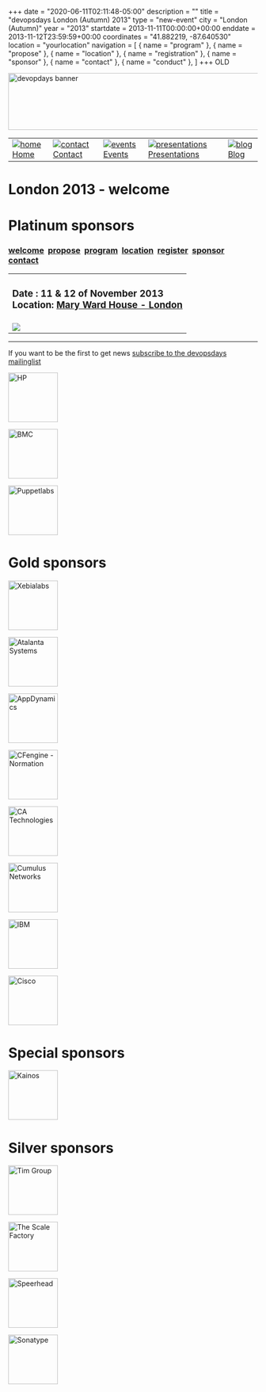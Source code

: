 +++
date = "2020-06-11T02:11:48-05:00"
description = ""
title = "devopsdays London (Autumn) 2013"
type = "new-event"
city = "London (Autumn)"
year = "2013"
startdate = 2013-11-11T00:00:00+00:00
enddate = 2013-11-12T23:59:59+00:00
coordinates = "41.882219, -87.640530"
location = "yourlocation"
navigation = [
    { name = "program" },
    { name = "propose" },
    { name = "location" },
    { name = "registration" },
    { name = "sponsor" },
    { name = "contact" },
    { name = "conduct" },
]
+++
OLD






<!DOCTYPE HTML PUBLIC "-//W3C//DTD HTML 4.01 Transitional//EN"
"http://www.w3.org/TR/html4/loose.dtd">
<html>
<head>
<meta http-equiv="content-type" content="text/html; charset=utf-8" >
<title>London 2013
 - welcome</title>
<meta name="author" content="" >





<link rel="alternate" type="application/rss+xml" title="devopsdays RSS Feed" href="http://www.devopsdays.org/feed/" >



<script type="text/javascript" src="https://www.google.com/jsapi"></script>
<script type="text/javascript">
google.load('jquery', '1.3.2');
</script>

<!---This is a combined jAmpersand, jqwindont , jPullquote -->
<script type="text/javascript" src="/js/devops.js"></script>

<!--- Blueprint CSS Framework Screen + Fancytype-Screen + jedi.css -->
<link rel="stylesheet" href="/css/devops.min.css" type="text/css" media="screen, projection">
<link rel="stylesheet" href="/css/blueprint/print.css" type="text/css" media="print">
<!--[if IE]>
<link rel="stylesheet" href="/css/blueprint/ie.css" type="text/css" media="screen, projection">
<![endif]-->
</head>


<body onload="initialize()">

<div class="container ">
<div class="span-24 last" id="header">

 <div class="span-16 first">
	<img src="/images/devopsdays-banner.png" title="devopsdays banner" width="801" height="115" alt="devopdays banner" ><br>
 </div>
 <div class="span-8 last">
 </div>
</div>

<div class="span-24 last">
<div class="span-15 first">
<div id="headermenu">
<table >
  <tr>
    <td>
      <a href="/"><img alt="home" title="home" src="/images/home.png"></a>
      <a href="/">Home</a>
    </td>
    <td>
      <a href="/contact/"><img alt="contact" title="contact" src="/images/contact.png"></a>
      <a href="/contact/">Contact</a>
    </td>
    <td>
      <a href="/events/"><img alt="events" title="events" src="/images/events.png"></a>
      <a href="/events/">Events</a>
    </td>
    <td>
      <a href="/presentations/"><img alt="presentations" title="presentations" src="/images/presentations.png"></a>
      <a href="/presentations/">Presentations</a>
    </td>
    <td>
      <a href="/blog/"><img alt="blog" title="blog" src="/images/blog.png"></a>
      <a href="/blog/">Blog</a>
    </td>
  </tr>
</table>
</div>

</div>
<div class="span-8 last">
</div>

<div class="span-24 last" id="title">
<div class="span-15 first">
<h1>London 2013
 - welcome </h1>
</div>

<div class="span-8 last">
</div>

  
<h1>Platinum sponsors</h1>
  

</div>


<div class="span-15  ">
  <div class="span-15  last ">
  <div class="submenu">
<h3>
<a href="/events/2013/london/">welcome</a> 
<a href="/events/2013/london/propose">propose</a> 
<a href="/events/2013/london/program">program</a> 
<a href="/events/2013/london/location">location</a> 
<a href="/events/2013/london/registration">register</a> 
<a href="/events/2013/london/sponsor">sponsor</a> 
<a href="/events/2013/london/contact">contact</a> 

</h3>
</div>


  

<center>
  <table><tr><td>
  <h3>Date : 11 & 12 of November 2013<br>Location: <a href="location">Mary Ward House - London</a></h3>
</td>
</tr>
<tr>
  <td>
    <a href="underground-full.png"><img border=0 src="underground.png"></a>
  </td>
</tr>
</table>
</center>


<hr>


<p>If you want to be the first to get news <a href="http://groups.google.com/group/devopsdays">subscribe to the devopsdays mailinglist</a></p>

  </div>
  
</div>

<div class="span-8 last">
  <div class="span-8 last">



<a href='http://www.hp.com/'><img border=0 alt='HP' title='HP' width=100px height=100px src='/events/2013/london/logos/hp.png'></a>

<a href='http://www.bmc.com/'><img border=0 alt='BMC' title='BMC' width=100px height=100px src='/events/2013/london/logos/bmc.png'></a>

<a href='http://www.puppetlabs.com/'><img border=0 alt='Puppetlabs' title='Puppetlabs' width=100px height=100px src='/events/2013/london/logos/puppetlabs.png'></a>




<h1>Gold sponsors</h1>




<a href='http://xebialabs.com/'><img border=0 alt='Xebialabs' title='Xebialabs' width=100px height=100px src='/events/2013/london/logos/xebialabs.png'></a>

<a href='http://atalanta-systems.com/'><img border=0 alt='Atalanta Systems' title='Atalanta Systems' width=100px height=100px src='/events/2013/london/logos/atalanta-systems.png'></a>

<a href='http://appdynamics.com/'><img border=0 alt='AppDynamics' title='AppDynamics' width=100px height=100px src='/events/2013/london/logos/appdynamics.png'></a>

<a href='http://normation.com/'><img border=0 alt='CFengine - Normation' title='CFengine - Normation' width=100px height=100px src='/events/2013/london/logos/normation-cfengine.png'></a>

<a href='http://ca.com/'><img border=0 alt='CA Technologies' title='CA Technologies' width=100px height=100px src='/events/2013/london/logos/ca.png'></a>

<a href='http://cumulusnetworks.com/'><img border=0 alt='Cumulus Networks' title='Cumulus Networks' width=100px height=100px src='/events/2013/london/logos/cumulusnetworks.png'></a>

<a href='http://ibm.com/'><img border=0 alt='IBM' title='IBM' width=100px height=100px src='/events/2013/london/logos/ibm.png'></a>

<a href='http://cisco.com/'><img border=0 alt='Cisco' title='Cisco' width=100px height=100px src='/events/2013/london/logos/cisco.png'></a>


<h1>Special sponsors</h1>



<a href='http://kainos.com/'><img border=0 alt='Kainos' title='Kainos' width=100px height=100px src='/events/2013/london/logos/kainos.png'></a>




<h1>Silver sponsors</h1>


<a href='http://timgroup.com/'><img border=0 alt='Tim Group' title='Tim Group' width=100px height=100px src='/events/2013/london/logos/timgroup.png'></a>

<a href='http://www.scalefactory.com/'><img border=0 alt='The Scale Factory' title='The Scale Factory' width=100px height=100px src='/events/2013/london/logos/scalefactory.png'></a>

<a href='http://www.speerhead.com/'><img border=0 alt='Speerhead' title='Speerhead' width=100px height=100px src='/events/2013/london/logos/speerhead.png'></a>

<a href='http://www.sonatype.com/'><img border=0 alt='Sonatype' title='Sonatype' width=100px height=100px src='/events/2013/london/logos/sonatype.png'></a>






</div>
  <div class="span-8 last">
  </div>


</div>


</div>
</div>

<script type="text/javascript">
  var _gaq = _gaq || [];
  _gaq.push(['_setAccount', 'UA-9713393-1']);
  _gaq.push(['_trackPageview']);

  (function() {
    var ga = document.createElement('script'); ga.type = 'text/javascript'; ga.async = true;
    ga.src = ('https:' == document.location.protocol ? 'https://ssl' : 'http://www') + '.google-analytics.com/ga.js';
    var s = document.getElementsByTagName('script')[0]; s.parentNode.insertBefore(ga, s);
  })();
</script>




</body>
</html>
